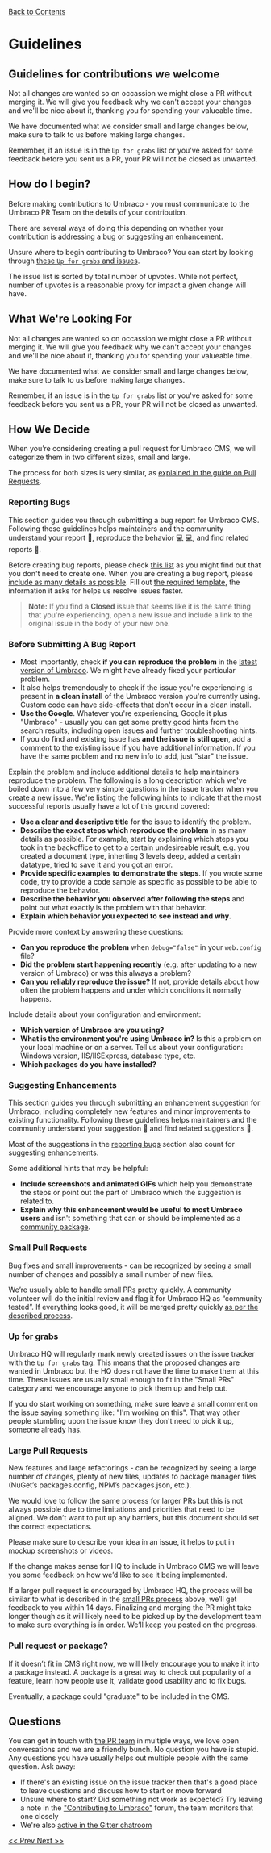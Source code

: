 [Back to Contents](1_CONTENTS.md)

# Guidelines

## Guidelines for contributions we welcome

Not all changes are wanted so on occassion we might close a PR without merging it. We will give you feedback why we can't accept your changes and we'll be nice about it, thanking you for spending your valueable time.

We have documented what we consider small and large changes below, make sure to talk to us before making large changes.

Remember, if an issue is in the `Up for grabs` list or you've asked for some feedback before you sent us a PR, your PR will not be closed as unwanted.

## How do I begin?

Before making contributions to Umbraco - you must communicate to the Umbraco PR Team on the details of your contribution.

There are several ways of doing this depending on whether your contribution is addressing a bug or suggesting an enhancement.

Unsure where to begin contributing to Umbraco? You can start by looking through [these `Up for grabs` and issues](http://issues.umbraco.org/issues/U4?q=%28project%3A+%7BU4%7D+Difficulty%3A+%7BVery+Easy%7D+%23Easy+%23Unresolved+Priority%3A+Normal+%23Major+%23Show-stopper+State%3A+-%7BIn+Progress%7D+sort+by%3A+votes+Affected+versions%3A+-6.*+Affected+versions%3A+-4.*%29+OR+%28tag%3A+%7BUp+For+Grabs%7D+%23Unresolved+%29).

The issue list is sorted by total number of upvotes. While not perfect, number of upvotes is a reasonable proxy for impact a given change will have.

## What We're Looking For

Not all changes are wanted so on occassion we might close a PR without merging it. We will give you feedback why we can't accept your changes and we'll be nice about it, thanking you for spending your valueable time.

We have documented what we consider small and large changes below, make sure to talk to us before making large changes.

Remember, if an issue is in the `Up for grabs` list or you've asked for some feedback before you sent us a PR, your PR will not be closed as unwanted.

## How We Decide

When you’re considering creating a pull request for Umbraco CMS, we will categorize them in two different sizes, small and large.

The process for both sizes is very similar, as [explained in the guide on Pull Requests](#small-pull-requests).

### Reporting Bugs
This section guides you through submitting a bug report for Umbraco CMS. Following these guidelines helps maintainers and the community understand your report 📝, reproduce the behavior 💻 💻, and find related reports 🔎.

Before creating bug reports, please check [this list](#before-submitting-a-bug-report) as you might find out that you don't need to create one. When you are creating a bug report, please [include as many details as possible](#how-do-i-submit-a-good-bug-report). Fill out [the required template](http://issues.umbraco.org/issues#newissue=61-30118), the information it asks for helps us resolve issues faster.

> **Note:** If you find a **Closed** issue that seems like it is the same thing that you're experiencing, open a new issue and include a link to the original issue in the body of your new one.

### Before Submitting A Bug Report

  * Most importantly, check **if you can reproduce the problem** in the [latest version of Umbraco](https://our.umbraco.org/download/). We might have already fixed your particular problem.
  * It also helps tremendously to check if the issue you're experiencing is present in **a clean install** of the Umbraco version you're currently using. Custom code can have side-effects that don't occur in a clean install.
  * **Use the Google**. Whatever you're experiencing, Google it plus "Umbraco" - usually you can get some pretty good hints from the search results, including open issues and further troubleshooting hints.
  * If you do find and existing issue has **and the issue is still open**, add a comment to the existing issue if you have additional information. If you have the same problem and no new info to add, just "star" the issue.

Explain the problem and include additional details to help maintainers reproduce the problem. The following is a long description which we've boiled down into a few very simple questions in the issue tracker when you create a new issue. We're listing the following hints to indicate that the most successful reports usually have a lot of this ground covered:

  * **Use a clear and descriptive title** for the issue to identify the problem.
  * **Describe the exact steps which reproduce the problem** in as many details as possible. For example, start by explaining which steps you took in the backoffice to get to a certain undesireable result, e.g. you created a document type, inherting 3 levels deep, added a certain datatype, tried to save it and you got an error.
  * **Provide specific examples to demonstrate the steps**. If you wrote some code, try to provide a code sample as specific as possible to be able to reproduce the behavior.
  * **Describe the behavior you observed after following the steps** and point out what exactly is the problem with that behavior.
  * **Explain which behavior you expected to see instead and why.**

Provide more context by answering these questions:

  * **Can you reproduce the problem** when `debug="false"` in your `web.config` file?
  * **Did the problem start happening recently** (e.g. after updating to a new version of Umbraco) or was this always a problem?
  * **Can you reliably reproduce the issue?** If not, provide details about how often the problem happens and under which conditions it normally happens.

Include details about your configuration and environment:

  * **Which version of Umbraco are you using?** 
  * **What is the environment you're using Umbraco in?** Is this a problem on your local machine or on a server. Tell us about your configuration: Windows version, IIS/IISExpress, database type, etc.
  * **Which packages do you have installed?**

### Suggesting Enhancements

This section guides you through submitting an enhancement suggestion for Umbraco, including completely new features and minor improvements to existing functionality. Following these guidelines helps maintainers and the community understand your suggestion 📝 and find related suggestions 🔎.

Most of the suggestions in the [reporting bugs](#reporting-bugs) section also count for suggesting enhancements.

Some additional hints that may be helpful:

  * **Include screenshots and animated GIFs** which help you demonstrate the steps or point out the part of Umbraco which the suggestion is related to.
  * **Explain why this enhancement would be useful to most Umbraco users** and isn't something that can or should be implemented as a [community package](https://our.umbraco.org/projects/).

### Small Pull Requests
Bug fixes and small improvements - can be recognized by seeing a small number of changes and possibly a small number of new files.

We’re usually able to handle small PRs pretty quickly. A community volunteer will do the initial review and flag it for Umbraco HQ as “community tested”. If everything looks good, it will be merged pretty quickly [as per the described process](REVIEW_PROCESS.md).

### Up for grabs

Umbraco HQ will regularly mark newly created issues on the issue tracker with the `Up for grabs` tag. This means that the proposed changes are wanted in Umbraco but the HQ does not have the time to make them at this time. These issues are usually small enough to fit in the "Small PRs" category and we encourage anyone to pick them up and help out.  

If you do start working on something, make sure leave a small comment on the issue saying something like: "I'm working on this". That way other people stumbling upon the issue know they don't need to pick it up, someone already has.

### Large Pull Requests
New features and large refactorings - can be recognized by seeing a large number of changes, plenty of new files, updates to package manager files (NuGet’s packages.config, NPM’s packages.json, etc.).  

We would love to follow the same process for larger PRs but this is not always possible due to time limitations and priorities that need to be aligned. We don’t want to put up any barriers, but this document should set the correct expectations.  

Please make sure to describe your idea in an issue, it helps to put in mockup screenshots or videos.  

If the change makes sense for HQ to include in Umbraco CMS we will leave you some feedback on how we’d like to see it being implemented. 

If a larger pull request is encouraged by Umbraco HQ, the process will be similar to what is described in the [small PRs process](#small-prs) above, we’ll get feedback to you within 14 days. Finalizing and merging the PR might take longer though as it will likely need to be picked up by the development team to make sure everything is in order. We’ll keep you posted on the progress.

### Pull request or package?

If it doesn’t fit in CMS right now, we will likely encourage you to make it into a package instead. A package is a great way to check out popularity of a feature, learn how people use it, validate good usability and to fix bugs.  

Eventually, a package could "graduate" to be included in the CMS.

## Questions

You can get in touch with [the PR team](#the-pr-team) in multiple ways, we love open conversations and we are a friendly bunch. No question you have is stupid. Any questions you have usually helps out multiple people with the same question. Ask away:

- If there's an existing issue on the issue tracker then that's a good place to leave questions and discuss how to start or move forward
- Unsure where to start? Did something not work as expected? Try leaving a note in the ["Contributing to Umbraco"](https://our.umbraco.org/forum/contributing-to-umbraco-cms/) forum, the team monitors that one closely
- We're also [active in the Gitter chatroom](https://gitter.im/umbraco/Umbraco-CMS)

[<< Prev ](4_QUICK_START.md)[ Next >>](6_CONTRIBUTION.md)
